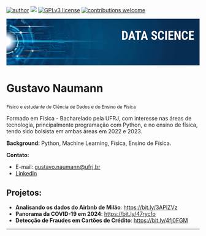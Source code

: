 [![author](https://img.shields.io/badge/author-gustavonaumann-red.svg)](www.linkedin.com/in/gustavo-naumann-de-lucena-2782a3224) [![](https://img.shields.io/badge/python-3.7+-blue.svg)](https://www.python.org/downloads/release/python-365/) [![GPLv3 license](https://img.shields.io/badge/License-GPLv3-blue.svg)](http://perso.crans.org/besson/LICENSE.html) [![contributions welcome](https://img.shields.io/badge/contributions-welcome-brightgreen.svg?style=flat)](https://github.com/carlosfab/data_science/issues)

<p align="center">
  <img src="banner.png" >
</p>

# Gustavo Naumann
<sub>Físico e estudante de Ciência de Dados e do Ensino de Física</sub>

Formado em Física - Bacharelado pela UFRJ, com interesse nas áreas de tecnologia, principalmente programação com Python, e no ensino de física, tendo sido bolsista em ambas áreas em 2022 e 2023.

**Background:** Python, Machine Learning, Física, Ensino de Física.

**Contato:**
* E-mail: gustavo.naumann@ufrj.br
* [LinkedIn](www.linkedin.com/in/gustavo-naumann-de-lucena-2782a3224)

## Projetos:
* **Analisando os dados do Airbnb de Milão**: https://bit.ly/3APlZVz
* **Panorama da COVID-19 em 2024**: https://bit.ly/47rycfo
* **Detecção de Fraudes em Cartões de Crédito**: https://bit.ly/4fj0FGM
---
